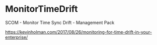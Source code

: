 # MonitorTimeDrift
SCOM - Monitor Time Sync Drift - Management Pack

https://kevinholman.com/2017/08/26/monitoring-for-time-drift-in-your-enterprise/
